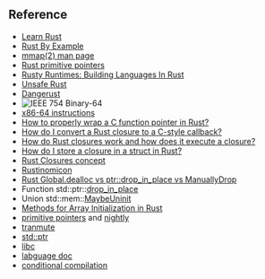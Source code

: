 ## Reference
- [Learn Rust](https://www.rust-lang.org/learn)
- [Rust By Example](https://doc.rust-lang.org/rust-by-example/)
- [mmap(2) man page](https://www.man7.org/linux/man-pages/man2/mmap.2.html)
- [Rust primitive pointers](https://doc.rust-lang.org/std/primitive.pointer.html)
- [Rusty Runtimes: Building Languages In Rust](https://youtu.be/U3upi-y2pCk)
- [Unsafe Rust](https://doc.rust-lang.org/nightly/book/ch19-01-unsafe-rust.html)
- [Dangerust](http://cliffle.com/p/dangerust/1/)
- ![IEEE 754 Binary-64](Pasted%20image%2020210311212924.png)
- [x86-64 instructions](http://linasm.sourceforge.net/docs/instructions/)
- [How to properly wrap a C function pointer in Rust?](https://stackoverflow.com/questions/60969071/how-to-properly-wrap-a-c-function-pointer-in-rust)
- [How do I convert a Rust closure to a C-style callback?](https://stackoverflow.com/questions/32270030/how-do-i-convert-a-rust-closure-to-a-c-style-callback)
- [How do Rust closures work and how does it execute a closure?](https://stackoverflow.com/questions/45935100/how-do-rust-closures-work-and-how-does-it-execute-a-closure)
- [How do I store a closure in a struct in Rust?](https://stackoverflow.com/questions/27831944/how-do-i-store-a-closure-in-a-struct-in-rust)
- [Rust Closures concept](https://stackoverflow.com/questions/65682678/rust-closures-concept)
- [Rustinomicon](https://doc.rust-lang.org/nomicon/)
- [Rust Global.dealloc vs ptr::drop\_in\_place vs ManuallyDrop](https://stackoverflow.com/questions/62917242/rust-global-dealloc-vs-ptrdrop-in-place-vs-manuallydrop)
- Function std::ptr::[drop\_in\_place](https://doc.rust-lang.org/std/ptr/fn.drop_in_place.html)
- Union std::mem::[MaybeUninit](https://doc.rust-lang.org/std/mem/union.MaybeUninit.html)
- [Methods for Array Initialization in Rust](https://www.joshmcguigan.com/blog/array-initialization-rust/)
- [primitive pointers](https://doc.rust-lang.org/std/primitive.pointer.html) and [nightly](https://doc.rust-lang.org/nightly/std/primitive.pointer.html)
- [tranmute](https://doc.rust-lang.org/nightly/std/mem/fn.transmute.html)
- [std::ptr](https://doc.rust-lang.org/nightly/std/ptr/index.html)
- [libc](https://docs.rs/libc/0.2.68/libc/)
- [labguage doc](https://doc.rust-lang.org/nightly/reference/expressions/if-expr.html)
- [conditional compilation](https://doc.rust-lang.org/reference/conditional-compilation.html)
